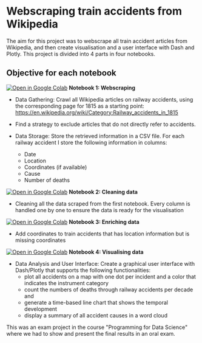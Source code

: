 # Webscraping train accidents from Wikipedia

The aim for this project was to webscrape all train accident articles from Wikipedia, and then create visualisation and a user interface with Dash and Plotly. 
This project is divided into 4 parts in four notebooks.

## Objective for each notebook

[![Open in Google Colab](https://colab.research.google.com/assets/colab-badge.svg)](https://colab.research.google.com/github/Julardzija/Train-project/blob/main/Notebooks/1WebscrapingTrainAccidents.ipynb)
**Notebook 1: Webscraping** 


* Data Gathering: Crawl all Wikipedia articles on railway accidents, using the corresponding page for 1815 as a starting point: 
     https://en.wikipedia.org/wiki/Category:Railway_accidents_in_1815
     
* Find a strategy to exclude articles that do not directly refer to accidents.

* Data Storage: Store the retrieved information in a CSV file. For each railway accident I store the following information in columns: 
     - Date
     - Location
     - Coordinates (if available)
     - Cause
     - Number of deaths
       
       
[![Open in Google Colab](https://colab.research.google.com/assets/colab-badge.svg)](https://colab.research.google.com/github/Julardzija/Train-project/blob/main/Notebooks/2CleaningData.ipynb) **Notebook 2: Cleaning data**

* Cleaning all the data scraped from the first notebook. Every column is handled one by one to ensure the data is ready for the visualisation

[![Open in Google Colab](https://colab.research.google.com/assets/colab-badge.svg)](https://colab.research.google.com/github/Julardzija/Train-project/blob/main/Notebooks/3EnrichData.ipynb) **Notebook 3: Enriching data**

* Add coordinates to train accidents that has location information but is missing coordinates 

[![Open in Google Colab](https://colab.research.google.com/assets/colab-badge.svg)](https://colab.research.google.com/github/Julardzija/Train-project/blob/main/Notebooks/4VisualisingTrainAccidents.ipynb) **Notebook 4: Visualising data** 


* Data Analysis and User Interface: Create a graphical user interface with Dash/Plotly that supports the following functionalities:
     - plot all accidents on a map with one dot per incident and a color that indicates the instrument category
     - count the numbers of deaths through railway accidents per decade and 
     - generate a time-based line chart that shows the temporal development
     - display a summary of all accident causes in a word cloud




This was an exam project in the course "Programming for Data Science" where we had to show and present the final results in an oral exam.




